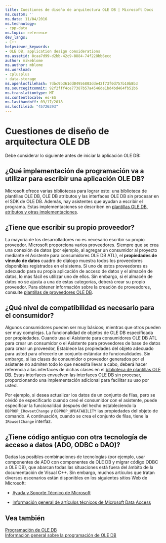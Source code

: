 ```yaml
---
title: Cuestiones de diseño de arquitectura OLE DB | Microsoft Docs
ms.custom: ''
ms.date: 11/04/2016
ms.technology:
- cpp-data
ms.topic: reference
dev_langs:
- C++
helpviewer_keywords:
- OLE DB, application design considerations
ms.assetid: 8caa7d99-d2bb-42c9-8884-74f228bb6ecc
author: mikeblome
ms.author: mblome
ms.workload:
- cplusplus
- data-storage
ms.openlocfilehash: 7dbc9b361dd04956803dde42f73f0d757b10b8b3
ms.sourcegitcommit: 92f2fff4ce77387b57a4546de1bd4bd464fb51b6
ms.translationtype: MT
ms.contentlocale: es-ES
ms.lasthandoff: 09/17/2018
ms.locfileid: "45726393"
---
```

# <a name="ole-db-architectural-design-issues"></a>Cuestiones de diseño de arquitectura OLE DB
Debe considerar lo siguiente antes de iniciar la aplicación OLE DB:  
  
## <a name="what-programming-implementation-will-you-use-to-write-your-ole-db-application"></a>¿Qué implementación de programación va a utilizar para escribir una aplicación OLE DB?

Microsoft ofrece varias bibliotecas para lograr esto: una biblioteca de plantillas OLE DB, OLE DB atributos y las interfaces OLE DB sin procesar en el SDK de OLE DB. Además, hay asistentes que ayudan a escribir el programa. Estas implementaciones se describen en [plantillas OLE DB, atributos y otras implementaciones](../../data/oledb/ole-db-templates-attributes-and-other-implementations.md).

## <a name="do-you-need-to-write-your-own-provider"></a>¿Tiene que escribir su propio proveedor?

La mayoría de los desarrolladores no es necesario escribir su propio proveedor. Microsoft proporciona varios proveedores. Siempre que se crea una conexión de datos (por ejemplo, al agregar un consumidor al proyecto mediante el Asistente para consumidores OLE DB ATL), el **propiedades de vínculo de datos** cuadro de diálogo muestra todos los proveedores disponibles registrados en el sistema. Si uno de estos proveedores es adecuado para su propia aplicación de acceso de datos y el almacén de datos, lo más fácil es utilizar uno de ellos. Sin embargo, si el almacén de datos no se ajusta a una de estas categorías, deberá crear su propio proveedor. Para obtener información sobre la creación de proveedores, consulte [plantillas de proveedores OLE DB](../../data/oledb/ole-db-provider-templates-cpp.md).

## <a name="what-level-of-support-do-you-need-for-your-consumer"></a>¿Qué nivel de compatibilidad es necesario para el consumidor?

Algunos consumidores pueden ser muy básicos; mientras que otros pueden ser muy complejas. La funcionalidad de objetos de OLE DB especificada por propiedades. Cuando usa el Asistente para consumidores OLE DB ATL para crear un consumidor o el Asistente para proveedores de base de datos para crear un proveedor, Establece las propiedades del objeto adecuado para usted para ofrecerle un conjunto estándar de funcionalidades. Sin embargo, si las clases de consumidor o proveedor generados por el asistente no admiten todo lo que necesita llevar a cabo, deberá hacer referencia a las interfaces de dichas clases en el [biblioteca de plantillas OLE DB](../../data/oledb/ole-db-templates.md). Estas interfaces envuelven las interfaces OLE DB sin procesar, proporcionando una implementación adicional para facilitar su uso por usted.

Por ejemplo, si desea actualizar los datos de un conjunto de filas, pero se olvidó de especificarlo cuando creó el consumidor con el asistente, puede especificar la funcionalidad después del hecho estableciendo la `DBPROP_IRowsetChange` y `DBPROP_UPDATABILITY` las propiedades del objeto de comando. A continuación, cuando se crea el conjunto de filas, tiene la `IRowsetChange` interfaz.

## <a name="do-you-have-older-code-using-another-data-access-technology-ado-odbc-or-dao"></a>¿Tiene código antiguo con otra tecnología de acceso a datos (ADO, ODBC o DAO)?

Dadas las posibles combinaciones de tecnologías (por ejemplo, usar componentes de ADO con componentes de OLE DB y migrar código ODBC a OLE DB), que abarcan todas las situaciones está fuera del ámbito de la documentación de Visual C++. Sin embargo, muchos artículos que tratan diversos escenarios están disponibles en los siguientes sitios Web de Microsoft:

- [Ayuda y Soporte Técnico de Microsoft](https://support.microsoft.com/)

- [Información general de artículos técnicos de Microsoft Data Access](https://msdn.microsoft.com/en-us/library/ms810811.aspx)

## <a name="see-also"></a>Vea también

[Programación de OLE DB](../../data/oledb/ole-db-programming.md)<br/>
[Información general sobre la programación de OLE DB](../../data/oledb/ole-db-programming-overview.md)
